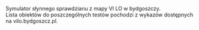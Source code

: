 Symulator słynnego sprawdzianu z mapy VI LO w bydgoszczy.  
Lista obiektów do poszczególnych testów pochodzi z wykazów dostępnych na vilo.bydgoszcz.pl.